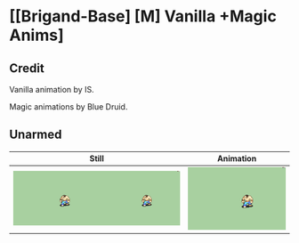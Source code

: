 # [\[Brigand-Base\] \[M\] Vanilla +Magic Anims]

## Credit

Vanilla animation by IS.

Magic animations by Blue Druid.
	
## Unarmed

| Still | Animation |
| :---: | :-------: |
| ![Unarmed still](./Unarmed_000.png) | ![Unarmed animation](./Unarmed.gif) |
